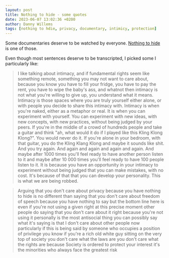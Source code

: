 ```yaml
---
layout: post
title: Nothing to hide - some quotes
date: 2023-06-07 13:02:36 +0200
author: Danny Willems
tags: [nothing to hdie, privacy, documentary, intimicy, protection]
---
```



Some documentaries deserve to be watched by everyone. [Nothing to
hide](https://www.youtube.com/watch?v=djbwzEIv7gE) is one of those.

Even though most sentences deserve to be transcripted, I picked some I particularly like:

> I like talking about intimacy, and if fundamental rights seem like something remote, something you may not want to care about, because you know you have to fill your fridge, you have to pay the rent, you have to wipe the baby's ass, and whatnot then intimacy is not what you're willing to give up, you understand what it means. Intimacy is those spaces where you are truly yourself either alone, or with people you decide to share this intimacy with. Intimacy is when you're naked, either as a metaphor or real. It is when you can experiment with yourself. You can experiment with new ideas, with new concepts, with new practices, without being judged by your peers. If you're in the middle of a crowd of hundreds people and take a guitar and think "ah, what would it do if I played like this Kling Klong Klong?". You would never do it. If you're alone in your bedroom, with that guitar, you do the Kling Klang Klong and maybe it sounds like shit. And you try again. And again and again and again and again. And maybe after 1000 times you'll feel ready to have another person listen to it and maybe after 10 000 times you'll feel ready to have 100 people listen to it. It is because you have an opportunity in your intimacy to experiment without being judged that you can make mistakes, with no cost. It's because of that that you can develop your personality. This is what we are being robbed.

> Arguing that you don't care about privacy because you have nothing to hide is no different than saying that you don't care about freedom of speech because you have nothing to say but the bottom line here is even if you're not using a given right at this precise moment other people do saying that you don't care about it right because you're not using it personally is the most antisocial thing you can possibly say what it's saying is that I don't care about other people now particularly if this is being said by someone who occupies a position of privilege you know if you're a rich old white guy sitting on the very top of society you don't care what the laws are you don't care what the rights are because Society is ordered to protect your interest it's the minorities who always face the greatest risk


